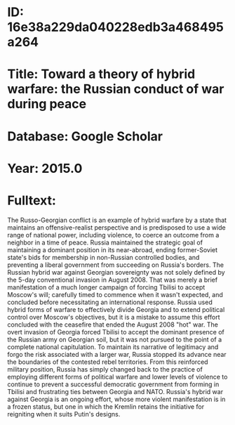 # ID: 16e38a229da040228edb3a468495a264
# Title: Toward a theory of hybrid warfare: the Russian conduct of war during peace
# Database: Google Scholar
# Year: 2015.0
# Fulltext:
The Russo-Georgian conflict is an example of hybrid warfare by a state that maintains an offensive-realist perspective and is predisposed to use a wide range of national power, including violence, to coerce an outcome from a neighbor in a time of peace.
Russia maintained the strategic goal of maintaining a dominant position in its near-abroad, ending former-Soviet state's bids for membership in non-Russian controlled bodies, and preventing a liberal government from succeeding on Russia's borders.
The Russian hybrid war against Georgian sovereignty was not solely defined by the 5-day conventional invasion in August 2008.
That was merely a brief manifestation of a much longer campaign of forcing Tbilisi to accept Moscow's will; carefully timed to commence when it wasn't expected, and concluded before necessitating an international response.
Russia used hybrid forms of warfare to effectively divide Georgia and to extend political control over Moscow's objectives, but it is a mistake to assume this effort concluded with the ceasefire that ended the August 2008 "hot" war.
The overt invasion of Georgia forced Tbilisi to accept the dominant presence of the Russian army on Georgian soil, but it was not pursued to the point of a complete national capitulation.
To maintain its narrative of legitimacy and forgo the risk associated with a larger war, Russia stopped its advance near the boundaries of the contested rebel territories.
From this reinforced military position, Russia has simply changed back to the practice of employing different forms of political warfare and lower levels of violence to continue to prevent a successful democratic government from forming in Tbilisi and frustrating ties between Georgia and NATO.
Russia's hybrid war against Georgia is an ongoing effort, whose more violent manifestation is in a frozen status, but one in which the Kremlin retains the initiative for reigniting when it suits Putin's designs.